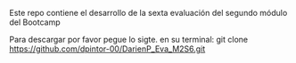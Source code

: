 Este repo contiene el desarrollo de la sexta evaluación del segundo módulo del Bootcamp 

Para descargar por favor pegue lo sigte. en su terminal: git clone https://github.com/dpintor-00/DarienP_Eva_M2S6.git